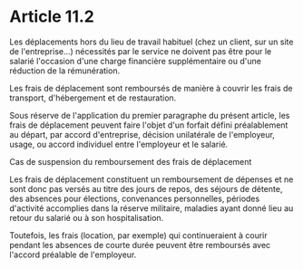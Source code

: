 # Article 11.2

Les déplacements hors du lieu de travail habituel (chez un client, sur un site de l'entreprise…) nécessités par le service ne doivent pas être pour le salarié l'occasion d'une charge financière supplémentaire ou d'une réduction de la rémunération.

Les frais de déplacement sont remboursés de manière à couvrir les frais de transport, d'hébergement et de restauration.

Sous réserve de l'application du premier paragraphe du présent article, les frais de déplacement peuvent faire l'objet d'un forfait défini préalablement au départ, par accord d'entreprise, décision unilatérale de l'employeur, usage, ou accord individuel entre l'employeur et le salarié.

Cas de suspension du remboursement des frais de déplacement

Les frais de déplacement constituent un remboursement de dépenses et ne sont donc pas versés au titre des jours de repos, des séjours de détente, des absences pour élections, convenances personnelles, périodes d'activité accomplies dans la réserve militaire, maladies ayant donné lieu au retour du salarié ou à son hospitalisation.

Toutefois, les frais (location, par exemple) qui continueraient à courir pendant les absences de courte durée peuvent être remboursés avec l'accord préalable de l'employeur.

